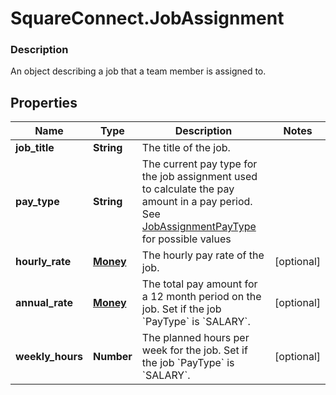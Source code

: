 # SquareConnect.JobAssignment

### Description

An object describing a job that a team member is assigned to.

## Properties
Name | Type | Description | Notes
------------ | ------------- | ------------- | -------------
**job_title** | **String** | The title of the job. | 
**pay_type** | **String** | The current pay type for the job assignment used to calculate the pay amount in a pay period. See [JobAssignmentPayType](#type-jobassignmentpaytype) for possible values | 
**hourly_rate** | [**Money**](Money.md) | The hourly pay rate of the job. | [optional] 
**annual_rate** | [**Money**](Money.md) | The total pay amount for a 12 month period on the job. Set if the job &#x60;PayType&#x60; is &#x60;SALARY&#x60;. | [optional] 
**weekly_hours** | **Number** | The planned hours per week for the job. Set if the job &#x60;PayType&#x60; is &#x60;SALARY&#x60;. | [optional] 


